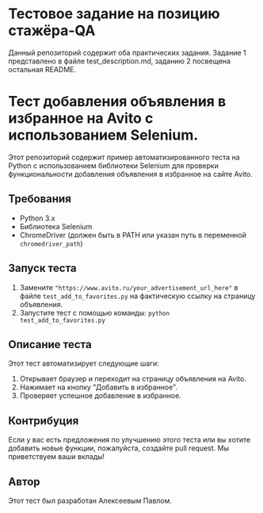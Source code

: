 # Тестовое задание на позицию стажёра-QA

Данный репозиторий содержит оба практических задания. Задание 1 представлено в файле test_description.md, заданию 2 посвещена остальная README.


# Тест добавления объявления в избранное на Avito с использованием Selenium.

Этот репозиторий содержит пример автоматизированного теста на Python с использованием библиотеки Selenium для проверки функциональности добавления объявления в избранное на сайте Avito.

## Требования

- Python 3.x
- Библиотека Selenium
- ChromeDriver (должен быть в PATH или указан путь в переменной `chromedriver_path`)

## Запуск теста

1. Замените `"https://www.avito.ru/your_advertisement_url_here"` в файле `test_add_to_favorites.py` на фактическую ссылку на страницу объявления.
2. Запустите тест с помощью команды: `python test_add_to_favorites.py`

## Описание теста

Этот тест автоматизирует следующие шаги:
1. Открывает браузер и переходит на страницу объявления на Avito.
2. Нажимает на кнопку "Добавить в избранное".
3. Проверяет успешное добавление в избранное.

## Контрибуция

Если у вас есть предложения по улучшению этого теста или вы хотите добавить новые функции, пожалуйста, создайте pull request. Мы приветствуем ваши вклады!

## Автор

Этот тест был разработан Алексеевым Павлом.

